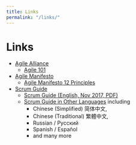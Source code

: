```yaml
---
title: Links
permalink: "/links/"
---
```


# Links

* [Agile Alliance](https://www.agilealliance.org)
    * [Agile 101](https://www.agilealliance.org/agile101/) 
* [Agile Manifesto](https://agilemanifesto.org/)
    * [Agile Manifesto 12 Principles](https://agilemanifesto.org/principles.html)
* [Scrum Guide](https://www.scrumguides.org/)
    * [Scrum Guide (English, Nov 2017, PDF)](https://www.scrumguides.org/docs/scrumguide/v2017/2017-Scrum-Guide-US.pdf#zoom=100) <i class="far fa-file-pdf"></i>
    * [Scrum Guide in Other Languages](https://www.scrumguides.org/download.html) including
       * Chinese (Simplified) 简体中文,
       * Chinese (Traditional) 繁體中文,
       * Russian / Русский
       * Spanish / Español
       * and many more
    

